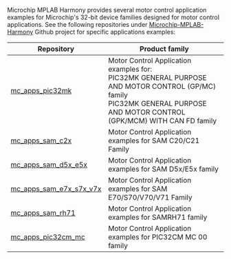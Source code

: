 Microchip MPLAB Harmony provides several motor control application examples for Microchip's 32-bit device families designed for motor control applications. See the following repositories under [Microchip-MPLAB-Harmony](https://github.com/Microchip-MPLAB-Harmony) Github project for specific applications examples:

| Repository | Product family |
| ---------- | -------------- |
| [mc_apps_pic32mk](https://github.com/Microchip-MPLAB-Harmony/mc_apps_pic32mk) | Motor Control Application examples for: <br> PIC32MK GENERAL PURPOSE AND MOTOR CONTROL (GP/MC) family <br> PIC32MK GENERAL PURPOSE AND MOTOR CONTROL (GPK/MCM) WITH CAN FD family |
| [mc_apps_sam_c2x](https://github.com/Microchip-MPLAB-Harmony/mc_apps_sam_c2x) | Motor Control Application examples for SAM C20/C21 Family |
| [mc_apps_sam_d5x_e5x](https://github.com/Microchip-MPLAB-Harmony/mc_apps_sam_d5x_e5x) | Motor Control Application examples for SAM D5x/E5x family|
| [mc_apps_sam_e7x_s7x_v7x](https://github.com/Microchip-MPLAB-Harmony/mc_apps_sam_e7x_s7x_v7x) | Motor Control Application examples for SAM E70/S70/V70/V71 Family |
| [mc_apps_sam_rh71](https://github.com/Microchip-MPLAB-Harmony/mc_apps_sam_rh71) | Motor Control Application examples for SAMRH71 family |
| [mc_apps_pic32cm_mc](https://github.com/Microchip-MPLAB-Harmony/mc_apps_pic32cm_mc) | Motor Control Application examples for PIC32CM  MC 00 family |

